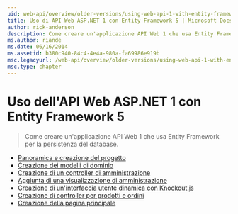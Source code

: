 ```yaml
---
uid: web-api/overview/older-versions/using-web-api-1-with-entity-framework-5/index
title: Uso di API Web ASP.NET 1 con Entity Framework 5 | Microsoft Docs
author: rick-anderson
description: Come creare un'applicazione API Web 1 che usa Entity Framework per la persistenza del database.
ms.author: riande
ms.date: 06/16/2014
ms.assetid: b380c940-84c4-4e4a-980a-fa69986e919b
msc.legacyurl: /web-api/overview/older-versions/using-web-api-1-with-entity-framework-5
msc.type: chapter
---
```

<a name="using-aspnet-web-api-1-with-entity-framework-5"></a>Uso dell'API Web ASP.NET 1 con Entity Framework 5
====================
> Come creare un'applicazione API Web 1 che usa Entity Framework per la persistenza del database.


- [Panoramica e creazione del progetto](using-web-api-with-entity-framework-part-1.md)
- [Creazione dei modelli di dominio](using-web-api-with-entity-framework-part-2.md)
- [Creazione di un controller di amministrazione](using-web-api-with-entity-framework-part-3.md)
- [Aggiunta di una visualizzazione di amministrazione](using-web-api-with-entity-framework-part-4.md)
- [Creazione di un'interfaccia utente dinamica con Knockout.js](using-web-api-with-entity-framework-part-5.md)
- [Creazione di controller per prodotti e ordini](using-web-api-with-entity-framework-part-6.md)
- [Creazione della pagina principale](using-web-api-with-entity-framework-part-7.md)
